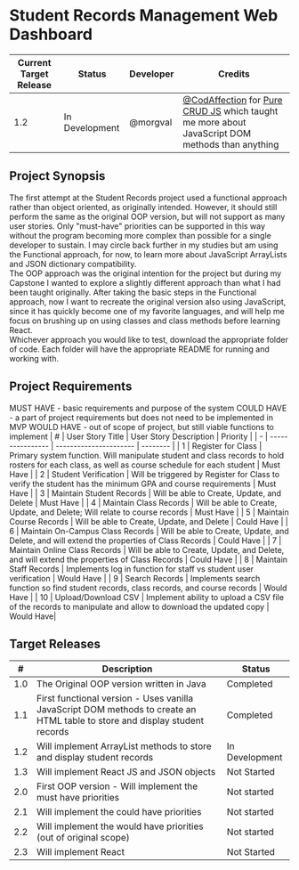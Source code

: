 # Student Records Management Web Dashboard
| Current Target Release | Status | Developer	| Credits	|
| ---------------------- | ------ | --------- | ------- |
| 1.2 | In Development | @morgval | [@CodAffection](https://github.com/CodAffection) for [Pure CRUD JS](https://github.com/CodAffection/Pure-JavaScript-CRUD-Operations-with-Html) which taught me more about JavaScript DOM methods than anything |

## Project Synopsis
The first attempt at the Student Records project used a functional approach rather than object oriented, as originally intended.  However, it should still perform the same as the original OOP version, but will not support as many user stories.  Only "must-have" priorities can be supported in this way without the program becoming more complex than possible for a single developer to sustain.  I may circle back further in my studies but am using the Functional approach, for now, to learn more about JavaScript ArrayLists and JSON dictionary compatibility.  
The OOP approach was the original intention for the project but during my Capstone I wanted to explore a slightly different approach than what I had been taught originally.  After taking the basic steps in the Functional approach, now I want to recreate the original version also using JavaScript, since it has quickly become one of my favorite languages, and will help me focus on brushing up on using classes and class methods before learning React.  
Whichever approach you would like to test, download the appropriate folder of code.  Each folder will have the appropriate README for running and working with.

## Project Requirements
MUST HAVE - basic requirements and purpose of the system
COULD HAVE - a part of project requirements but does not need to be implemented in MVP
WOULD HAVE - out of scope of project, but still viable functions to implement
| # | User Story Title | User Story Description | Priority | 
| - | ---------------- | ---------------------- | -------- |
| 1 | Register for Class | Primary system function.  Will manipulate student and class records to hold rosters for each class, as well as course schedule for each student | Must Have |
| 2 | Student Verification | Will be triggered by Register for Class to verify the student has the minimum GPA and course requirements | Must Have |
| 3 | Maintain Student Records | Will be able to Create, Update, and Delete | Must Have |
| 4 | Maintain Class Records | Will be able to Create, Update, and Delete; Will relate to course records | Must Have |
| 5 | Maintain Course Records | Will be able to Create, Update, and Delete | Could Have |
| 6 | Maintain On-Campus Class Records | Will be able to Create, Update, and Delete, and will extend the properties of Class Records | Could Have |
| 7 | Maintain Online Class Records | Will be able to Create, Update, and Delete, and will extend the properties of Class Records | Could Have |
| 8 | Maintain Staff Records | Implements log in function for staff vs student user verification | Would Have |
| 9 | Search Records | Implements search function so find student records, class records, and course records | Would Have |
| 10 | Upload/Download CSV | Implement ability to upload a CSV file of the records to manipulate and allow to download the updated copy | Would Have|

## Target Releases
| # | Description | Status |
| - | ----------- | ------ |
| 1.0 | The Original OOP version written in Java | Completed |
| 1.1 | First functional version - Uses vanilla JavaScript DOM methods to create an HTML table to store and display student records | Completed |  
| 1.2 | Will implement ArrayList methods to store and display student records | In Development | 
| 1.3 | Will implement React JS and JSON objects | Not Started | 
| 2.0 | First OOP version - Will implement the must have priorities | Not started | 
| 2.1 | Will implement the could have priorities | Not started  | 
| 2.2 | Will implement the would have priorities (out of original scope) | Not started  | 
| 2.3 | Will implement React | Not Started | 
